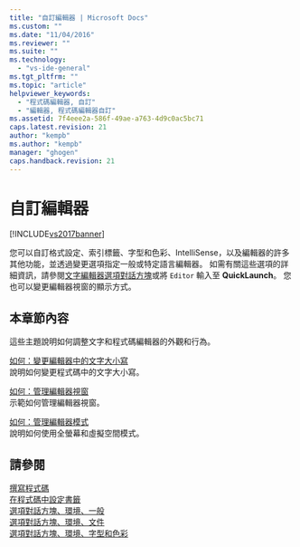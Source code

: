 ```yaml
---
title: "自訂編輯器 | Microsoft Docs"
ms.custom: ""
ms.date: "11/04/2016"
ms.reviewer: ""
ms.suite: ""
ms.technology: 
  - "vs-ide-general"
ms.tgt_pltfrm: ""
ms.topic: "article"
helpviewer_keywords: 
  - "程式碼編輯器, 自訂"
  - "編輯器, 程式碼編輯器自訂"
ms.assetid: 7f4eee2a-586f-49ae-a763-4d9c0ac5bc71
caps.latest.revision: 21
author: "kempb"
ms.author: "kempb"
manager: "ghogen"
caps.handback.revision: 21
---
```

# 自訂編輯器
[!INCLUDE[vs2017banner](../code-quality/includes/vs2017banner.md)]

您可以自訂格式設定、索引標籤、字型和色彩、IntelliSense，以及編輯器的許多其他功能，並透過變更選項指定一般或特定語言編輯器。  如需有關這些選項的詳細資訊，請參閱[文字編輯器選項對話方塊](../ide/reference/text-editor-options-dialog-box.md)或將 `Editor` 輸入至 **QuickLaunch**。  您也可以變更編輯器視窗的顯示方式。  
  
## 本章節內容  
 這些主題說明如何調整文字和程式碼編輯器的外觀和行為。  
  
 [如何：變更編輯器中的文字大小寫](../ide/how-to-change-text-case-in-the-editor.md)  
 說明如何變更程式碼中的文字大小寫。  
  
 [如何：管理編輯器視窗](../ide/how-to-manage-editor-windows.md)  
 示範如何管理編輯器視窗。  
  
 [如何：管理編輯器模式](../ide/how-to-manage-editor-modes.md)  
 說明如何使用全螢幕和虛擬空間模式。  
  
## 請參閱  
 [撰寫程式碼](../ide/writing-code-in-the-code-and-text-editor.md)   
 [在程式碼中設定書籤](../ide/setting-bookmarks-in-code.md)   
 [選項對話方塊、環境、一般](../ide/reference/general-environment-options-dialog-box.md)   
 [選項對話方塊、環境、文件](../ide/reference/documents-environment-options-dialog-box.md)   
 [選項對話方塊、環境、字型和色彩](../ide/reference/fonts-and-colors-environment-options-dialog-box.md)